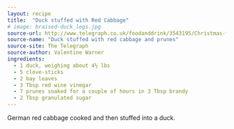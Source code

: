 ```yaml
---
layout: recipe
title:  "Duck stuffed with Red Cabbage"
# image: braised-duck_legs.jpg
source-url: http://www.telegraph.co.uk/foodanddrink/3543195/Christmas-food-Duck-stuffed-with-red-cabbage-and-prunes.html
source-name: "Duck stuffed with red cabbage and prunes"
source-site: The Telegraph
source-author: Valentine Warner
ingredients:
  - 1 duck, weighing about 4½ lbs
  - 5 clove-sticks
  - 2 bay leaves
  - 3 Tbsp red wine vinegar
  - 7 prunes soaked for a couple of hours in 3 Tbsp brandy
  - 2 Tbsp granulated sugar 
---
```


German red cabbage cooked and then stuffed into a duck.